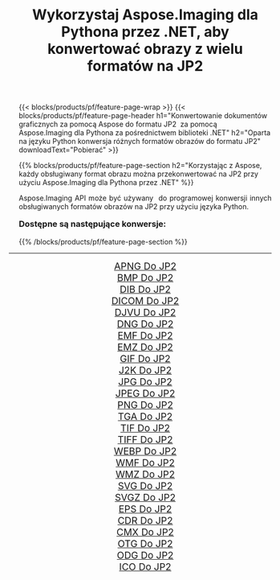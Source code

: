﻿---
title: Wykorzystaj Aspose.Imaging dla Pythona przez .NET, aby konwertować obrazy z wielu formatów na JP2 
weight: 3920
url: /pl/python-net/conversion/to/jp2/ 
lang: pl
langdirlevel: 2
locales: zh-hans,ja,it,ru,de,es,fr,nl,id,lt,pl,pt,vi,tr,ko,zh-hant,ar,hi,th,sv,cs,uk,he
description: Możesz użyć Aspose.Imaging dla Pythona za pośrednictwem biblioteki .NET, aby przekonwertować z różnych formatów na JP2
---

{{< blocks/products/pf/feature-page-wrap >}}
{{< blocks/products/pf/feature-page-header h1="Konwertowanie dokumentów graficznych za pomocą Aspose do formatu JP2  za pomocą Aspose.Imaging dla Pythona za pośrednictwem biblioteki .NET" h2="Oparta na języku Python konwersja różnych formatów obrazów do formatu JP2" downloadText="Pobierać" >}}


{{% blocks/products/pf/feature-page-section  h2="Korzystając z Aspose, każdy obsługiwany format obrazu można przekonwertować na JP2 przy użyciu Aspose.Imaging dla Pythona przez .NET" %}}
<p align=justify>Aspose.Imaging API może być używany  do programowej konwersji innych obsługiwanych formatów obrazów na JP2 przy użyciu języka Python.</p>
<h3 style="margin-top:16px;">
Dostępne są następujące konwersje:
</h3>
{{% /blocks/products/pf/feature-page-section %}}
<div class="container-fluid productfamilypage bg-gray">
    <div class="convertypes bg-gray agp-content section">
        <div class="container">
		<hr style="margin-left:-20px;"/>
		<div class="row other-converters" style="gap: 10px;font-size: 19px;text-align:center;">
		    <div class='col-md-3 other-converter remove-lp remove-rp'><a href="/imaging/pl/python-net/conversion/apng-to-jp2/" style="padding:15px;">APNG Do JP2</a></div>
<div class='col-md-3 other-converter remove-lp remove-rp'><a href="/imaging/pl/python-net/conversion/bmp-to-jp2/" style="padding:15px;">BMP Do JP2</a></div>
<div class='col-md-3 other-converter remove-lp remove-rp'><a href="/imaging/pl/python-net/conversion/dib-to-jp2/" style="padding:15px;">DIB Do JP2</a></div>
<div class='col-md-3 other-converter remove-lp remove-rp'><a href="/imaging/pl/python-net/conversion/dicom-to-jp2/" style="padding:15px;">DICOM Do JP2</a></div>
<div class='col-md-3 other-converter remove-lp remove-rp'><a href="/imaging/pl/python-net/conversion/djvu-to-jp2/" style="padding:15px;">DJVU Do JP2</a></div>
<div class='col-md-3 other-converter remove-lp remove-rp'><a href="/imaging/pl/python-net/conversion/dng-to-jp2/" style="padding:15px;">DNG Do JP2</a></div>
<div class='col-md-3 other-converter remove-lp remove-rp'><a href="/imaging/pl/python-net/conversion/emf-to-jp2/" style="padding:15px;">EMF Do JP2</a></div>
<div class='col-md-3 other-converter remove-lp remove-rp'><a href="/imaging/pl/python-net/conversion/emz-to-jp2/" style="padding:15px;">EMZ Do JP2</a></div>
<div class='col-md-3 other-converter remove-lp remove-rp'><a href="/imaging/pl/python-net/conversion/gif-to-jp2/" style="padding:15px;">GIF Do JP2</a></div>
<div class='col-md-3 other-converter remove-lp remove-rp'><a href="/imaging/pl/python-net/conversion/j2k-to-jp2/" style="padding:15px;">J2K Do JP2</a></div>
<div class='col-md-3 other-converter remove-lp remove-rp'><a href="/imaging/pl/python-net/conversion/jpg-to-jp2/" style="padding:15px;">JPG Do JP2</a></div>
<div class='col-md-3 other-converter remove-lp remove-rp'><a href="/imaging/pl/python-net/conversion/jpeg-to-jp2/" style="padding:15px;">JPEG Do JP2</a></div>
<div class='col-md-3 other-converter remove-lp remove-rp'><a href="/imaging/pl/python-net/conversion/png-to-jp2/" style="padding:15px;">PNG Do JP2</a></div>
<div class='col-md-3 other-converter remove-lp remove-rp'><a href="/imaging/pl/python-net/conversion/tga-to-jp2/" style="padding:15px;">TGA Do JP2</a></div>
<div class='col-md-3 other-converter remove-lp remove-rp'><a href="/imaging/pl/python-net/conversion/tif-to-jp2/" style="padding:15px;">TIF Do JP2</a></div>
<div class='col-md-3 other-converter remove-lp remove-rp'><a href="/imaging/pl/python-net/conversion/tiff-to-jp2/" style="padding:15px;">TIFF Do JP2</a></div>
<div class='col-md-3 other-converter remove-lp remove-rp'><a href="/imaging/pl/python-net/conversion/webp-to-jp2/" style="padding:15px;">WEBP Do JP2</a></div>
<div class='col-md-3 other-converter remove-lp remove-rp'><a href="/imaging/pl/python-net/conversion/wmf-to-jp2/" style="padding:15px;">WMF Do JP2</a></div>
<div class='col-md-3 other-converter remove-lp remove-rp'><a href="/imaging/pl/python-net/conversion/wmz-to-jp2/" style="padding:15px;">WMZ Do JP2</a></div>
<div class='col-md-3 other-converter remove-lp remove-rp'><a href="/imaging/pl/python-net/conversion/svg-to-jp2/" style="padding:15px;">SVG Do JP2</a></div>
<div class='col-md-3 other-converter remove-lp remove-rp'><a href="/imaging/pl/python-net/conversion/svgz-to-jp2/" style="padding:15px;">SVGZ Do JP2</a></div>
<div class='col-md-3 other-converter remove-lp remove-rp'><a href="/imaging/pl/python-net/conversion/eps-to-jp2/" style="padding:15px;">EPS Do JP2</a></div>
<div class='col-md-3 other-converter remove-lp remove-rp'><a href="/imaging/pl/python-net/conversion/cdr-to-jp2/" style="padding:15px;">CDR Do JP2</a></div>
<div class='col-md-3 other-converter remove-lp remove-rp'><a href="/imaging/pl/python-net/conversion/cmx-to-jp2/" style="padding:15px;">CMX Do JP2</a></div>
<div class='col-md-3 other-converter remove-lp remove-rp'><a href="/imaging/pl/python-net/conversion/otg-to-jp2/" style="padding:15px;">OTG Do JP2</a></div>
<div class='col-md-3 other-converter remove-lp remove-rp'><a href="/imaging/pl/python-net/conversion/odg-to-jp2/" style="padding:15px;">ODG Do JP2</a></div>
<div class='col-md-3 other-converter remove-lp remove-rp'><a href="/imaging/pl/python-net/conversion/ico-to-jp2/" style="padding:15px;">ICO Do JP2</a></div>
                </div>
        </div>
    </div>
</div>
<br/>

